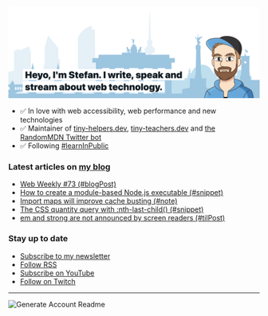 <img alt="Heyo, I'm Stefan. I write and speak about web technology." src="https://raw.githubusercontent.com/stefanjudis/stefanjudis/main/screenshot.png">

- ✅ In love with web accessibility, web performance and new technologies
- ✅ Maintainer of [tiny-helpers.dev](https://tiny-helpers.dev), [tiny-teachers.dev](https://tiny-teachers.dev/) and [the RandomMDN Twitter bot](https://twitter.com/randomMDN)
- ✅ Following [#learnInPublic](https://www.stefanjudis.com/today-i-learned/)
### Latest articles on [my blog](https://www.stefanjudis.com)

<!-- BLOG-POST-LIST:START -->
- [Web Weekly #73 &lpar;#blogPost&rpar;](https://www.stefanjudis.com/blog/web-weekly-73/)
- [How to create a module-based Node.js executable &lpar;#snippet&rpar;](https://www.stefanjudis.com/snippets/how-to-create-a-module-based-node-js-executable/)
- [Import maps will improve cache busting &lpar;#note&rpar;](https://www.stefanjudis.com/notes/import-maps-will-improve-cache-busting/)
- [The CSS quantity query with :nth-last-child&lpar;&rpar; &lpar;#snippet&rpar;](https://www.stefanjudis.com/snippets/the-css-quantity-query-with-nth-last-child/)
- [em and strong are not announced by screen readers &lpar;#tilPost&rpar;](https://www.stefanjudis.com/today-i-learned/em-and-strong-are-not-be-announced-by-screen-readers/)
<!-- BLOG-POST-LIST:END -->

### Stay up to date

- [Subscribe to my newsletter](https://www.stefanjudis.com/newsletter/)
- [Follow RSS](https://www.stefanjudis.com/feeds/)
- [Subscribe on YouTube](https://youtube.com/c/stefanjudis)
- [Follow on Twitch](https://www.twitch.tv/stefanjudis)

---

![Generate Account Readme](https://github.com/stefanjudis/stefanjudis/workflows/Generate%20Account%20Readme/badge.svg)
